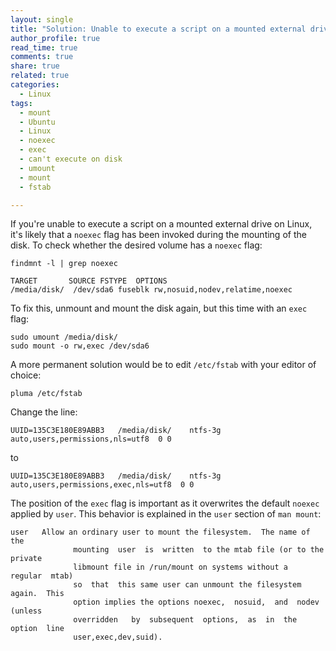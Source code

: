 ```yaml
---
layout: single
title: "Solution: Unable to execute a script on a mounted external drive on Linux"
author_profile: true
read_time: true
comments: true
share: true
related: true
categories:
  - Linux
tags:
  - mount
  - Ubuntu
  - Linux
  - noexec
  - exec
  - can't execute on disk
  - umount
  - mount
  - fstab

---
```


If you're unable to execute a script on a mounted external drive on Linux, it's likely that a ```noexec``` flag has been invoked during the mounting of the disk. To check whether the desired volume has a ```noexec``` flag:

<!-- readmore -->

```
findmnt -l | grep noexec
```

```
TARGET       SOURCE	FSTYPE  OPTIONS
/media/disk/  /dev/sda6 fuseblk rw,nosuid,nodev,relatime,noexec
```

To fix this, unmount and mount the disk again, but this time with an ```exec``` flag:

```
sudo umount /media/disk/		
sudo mount -o rw,exec /dev/sda6

```

A more permanent solution would be to edit ```/etc/fstab``` with your editor of choice:

```
pluma /etc/fstab
```

Change the line:

```
UUID=135C3E180E89ABB3	/media/disk/	ntfs-3g	auto,users,permissions,nls=utf8  0 0
```
to

```
UUID=135C3E180E89ABB3	/media/disk/	ntfs-3g	auto,users,permissions,exec,nls=utf8  0 0
```

The position of the ```exec``` flag is important as it overwrites the default ```noexec``` applied by ```user```. This behavior is explained in the ```user``` section of ```man mount```:

```
user   Allow an ordinary user to mount the filesystem.  The name of the
              mounting  user  is  written  to the mtab file (or to the private
              libmount file in /run/mount on systems without a  regular  mtab)
              so  that  this same user can unmount the filesystem again.  This
              option implies the options noexec,  nosuid,  and  nodev  (unless
              overridden   by  subsequent  options,  as  in  the  option  line
              user,exec,dev,suid).
```

